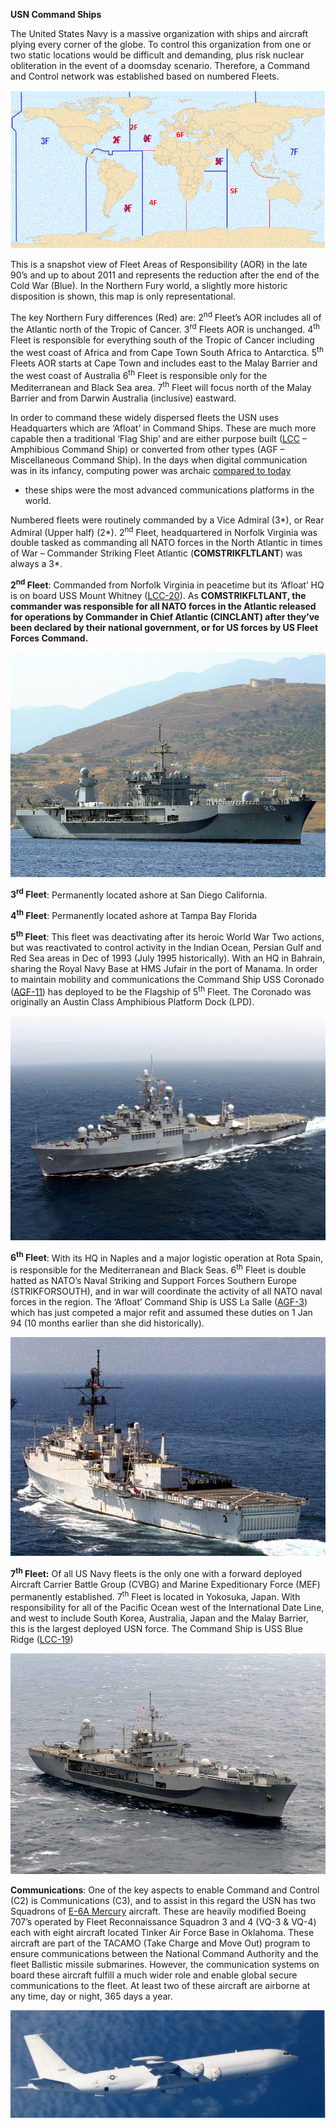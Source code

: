 **USN Command Ships**

The United States Navy is a massive organization with ships and aircraft
plying every corner of the globe. To control this organization from one
or two static locations would be difficult and demanding, plus risk
nuclear obliteration in the event of a doomsday scenario. Therefore, a
Command and Control network was established based on numbered Fleets.

![](/assets/images/nato/us/navy/command-ships/image1.png)

This is a snapshot view of Fleet Areas of Responsibility (AOR) in the
late 90’s and up to about 2011 and represents the reduction after the
end of the Cold War (Blue). In the Northern Fury world, a slightly more
historic disposition is shown, this map is only representational.

The key Northern Fury differences (Red) are: 2<sup>nd</sup> Fleet’s AOR
includes all of the Atlantic north of the Tropic of Cancer.
3<sup>rd</sup> Fleets AOR is unchanged. 4<sup>th</sup> Fleet is
responsible for everything south of the Tropic of Cancer including the
west coast of Africa and from Cape Town South Africa to Antarctica.
5<sup>th</sup> Fleets AOR starts at Cape Town and includes east to the
Malay Barrier and the west coast of Australia 6<sup>th</sup> Fleet is
responsible only for the Mediterranean and Black Sea area.
7<sup>th</sup> Fleet will focus north of the Malay Barrier and from
Darwin Australia (inclusive) eastward.

In order to command these widely dispersed fleets the USN uses
Headquarters which are ‘Afloat’ in Command Ships. These are much more
capable then a traditional ‘Flag Ship’ and are either purpose built
([LCC](https://fas.org/man/dod-101/sys/ship/lcc-19.htm) – Amphibious
Command Ship) or converted from other types (AGF – Miscellaneous Command
Ship). In the days when digital communication was in its infancy,
computing power was archaic [compared to
today](http://www.relativelyinteresting.com/comparing-todays-computers-to-1995s/)
- these ships were the most advanced communications platforms in the
world.

Numbered fleets were routinely commanded by a Vice Admiral (3\*), or
Rear Admiral (Upper half) (2\*). 2<sup>nd</sup> Fleet, headquartered in
Norfolk Virginia was double tasked as commanding all NATO forces in the
North Atlantic in times of War – Commander Striking Fleet Atlantic
(**COMSTRIKFLTLANT**) was always a 3\*.

**2<sup>nd</sup> Fleet**: Commanded from Norfolk Virginia in peacetime
but its ‘Afloat’ HQ is on board USS Mount Whitney
([LCC-20](https://en.wikipedia.org/wiki/USS_Mount_Whitney_\(LCC-20\))).
As **COMSTRIKFLTLANT, the commander was responsible for all NATO forces
in the Atlantic released for operations by Commander in Chief Atlantic
(CINCLANT) after they’ve been declared by their national government, or
for US forces by US Fleet Forces Command.**

![](/assets/images/nato/us/navy/command-ships/image2.jpeg)

**3<sup>rd</sup> Fleet**: Permanently located ashore at San Diego
California.

**4<sup>th</sup> Fleet**: Permanently located ashore at Tampa Bay
Florida

**5<sup>th</sup> Fleet**: This fleet was deactivating after its heroic
World War Two actions, but was reactivated to control activity in the
Indian Ocean, Persian Gulf and Red Sea areas in Dec of 1993 (July 1995
historically). With an HQ in Bahrain, sharing the Royal Navy Base at HMS
Jufair in the port of Manama. In order to maintain mobility and
communications the Command Ship USS Coronado
([AGF-11](https://fas.org/man/dod-101/sys/ship/agf-11.htm)) has deployed
to be the Flagship of 5<sup>th</sup> Fleet. The Coronado was originally
an Austin Class Amphibious Platform Dock (LPD).

![](/assets/images/nato/us/navy/command-ships/image3.png)

**6<sup>th</sup> Fleet**: With its HQ in Naples and a major logistic
operation at Rota Spain, is responsible for the Mediterranean and Black
Seas. 6<sup>th</sup> Fleet is double hatted as NATO’s Naval Striking and
Support Forces Southern Europe (STRIKFORSOUTH), and in war will
coordinate the activity of all NATO naval forces in the region. The
‘Afloat’ Command Ship is USS La Salle
([AGF-3](https://fas.org/man/dod-101/sys/ship/agf-3.htm)) which has just
competed a major refit and assumed these duties on 1 Jan 94 (10 months
earlier than she did historically).

![](/assets/images/nato/us/navy/command-ships/image4.jpg)

**7<sup>th</sup> Fleet:** Of all US Navy fleets is the only one with a
forward deployed Aircraft Carrier Battle Group (CVBG) and Marine
Expeditionary Force (MEF) permanently established. 7<sup>th</sup> Fleet
is located in Yokosuka, Japan. With responsibility for all of the
Pacific Ocean west of the International Date Line, and west to include
South Korea, Australia, Japan and the Malay Barrier, this is the largest
deployed USN force. The Command Ship is USS Blue Ridge
([LCC-19](https://en.wikipedia.org/wiki/USS_Blue_Ridge_\(LCC-19\)))

![](/assets/images/nato/us/navy/command-ships/image5.jpg)

**Communications**: One of the key aspects to enable Command and Control
(C2) is Communications (C3), and to assist in this regard the USN has
two Squadrons of [E-6A
Mercury](https://fas.org/nuke/guide/usa/c3i/e-6.htm) aircraft. These are
heavily modified Boeing 707’s operated by Fleet Reconnaissance Squadron
3 and 4 (VQ-3 & VQ-4) each with eight aircraft located Tinker Air Force
Base in Oklahoma. These aircraft are part of the TACAMO (Take Charge and
Move Out) program to ensure communications between the National Command
Authority and the fleet Ballistic missile submarines. However, the
communication systems on board these aircraft fulfill a much wider role
and enable global secure communications to the fleet. At least two of
these aircraft are airborne at any time, day or night, 365 days a year.

![](/assets/images/nato/us/navy/command-ships/image6.jpeg)
